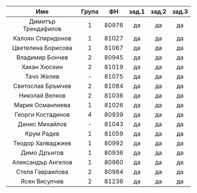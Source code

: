 |         Име         | Група |   ФН  | зад.1 | зад.2 | зад.3 |
|:-------------------:|:-----:|:-----:|:-----:|:-----:|:-----:|
| Димитър Трендафилов |   1   | 80976 |   да  |   да  |   да  |
|  Калоян Спиридонов  |   1   | 81027 |   да  |   да  |   да  |
|  Цветелина Борисова |   1   | 81067 |   да  |   да  |   да  |
|   Владимир Бончев   |   2   | 80945 |   да  |   да  |   да  |
|     Хакан Хюсеин    |   2   | 81019 |   да  |   да  |   да  |
|      Тачо Желев     |   -   | 81075 |   да  |   да  |   да  |
|  Светослав Бръмчев  |   2   | 81084 |   да  |   да  |   да  |
|    Николай Велков   |   2   | 81036 |   да  |   да  |   да  |
|   Мария Османлиева  |   1   | 81026 |   да  |   да  |   да  |
|  Георги Костадинов  |   4   | 80939 |   да  |   да  |   да  |
|    Денис Михайлов   |   -   | 81043 |   да  |   да  |   да  |
|      Крум Радев     |   1   | 81059 |   да  |   да  |   да  |
|  Теодор Халваджиев  |   1   | 80992 |   да  |   да  |   да  |
|     Димо Дрънгов    |   1   | 80936 |   да  |   да  |   да  |
|  Александър Ангелов |   1   | 80960 |   да  |   да  |   да  |
|   Стела Гавраилова  |   2   | 80984 |   да  |   да  |   да  |
|    Ясен Висулчев    |   2   | 81236 |   да  |   да  |   да  |
